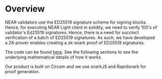 # Overview

NEAR validators use the ED25519 signature scheme for signing blocks. Hence, for executing NEAR Light client in solidity, we need to verify 100's of validator's Ed25519 signatures. Hence, there is a need for succinct verification of a batch of ED25519 signatures. As such, we have developed a ZK-prover enables creating a zk-snark proof of ED25519 signatures.

The code can be found [here](https://github.com/Electron-Labs/circom-binary-ops). See the following sections to see the underlying mathematical details of how it works.

Our product is built on Circom and we use snarkJS and Rapidsnark for proof generation.

